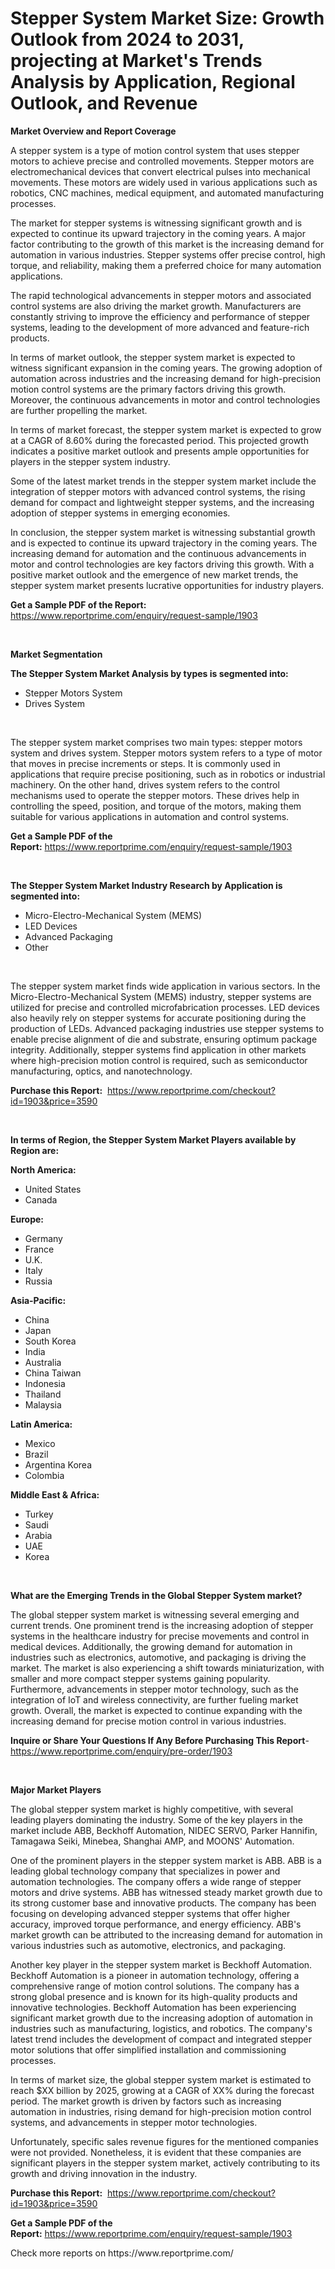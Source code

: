 <p><h1>Stepper System Market Size: Growth Outlook from 2024 to 2031, projecting at Market's Trends Analysis by Application, Regional Outlook, and Revenue</h1></p><p><strong>Market Overview and Report Coverage</strong></p>
<p><p>A stepper system is a type of motion control system that uses stepper motors to achieve precise and controlled movements. Stepper motors are electromechanical devices that convert electrical pulses into mechanical movements. These motors are widely used in various applications such as robotics, CNC machines, medical equipment, and automated manufacturing processes.</p><p>The market for stepper systems is witnessing significant growth and is expected to continue its upward trajectory in the coming years. A major factor contributing to the growth of this market is the increasing demand for automation in various industries. Stepper systems offer precise control, high torque, and reliability, making them a preferred choice for many automation applications.</p><p>The rapid technological advancements in stepper motors and associated control systems are also driving the market growth. Manufacturers are constantly striving to improve the efficiency and performance of stepper systems, leading to the development of more advanced and feature-rich products.</p><p>In terms of market outlook, the stepper system market is expected to witness significant expansion in the coming years. The growing adoption of automation across industries and the increasing demand for high-precision motion control systems are the primary factors driving this growth. Moreover, the continuous advancements in motor and control technologies are further propelling the market.</p><p>In terms of market forecast, the stepper system market is expected to grow at a CAGR of 8.60% during the forecasted period. This projected growth indicates a positive market outlook and presents ample opportunities for players in the stepper system industry.</p><p>Some of the latest market trends in the stepper system market include the integration of stepper motors with advanced control systems, the rising demand for compact and lightweight stepper systems, and the increasing adoption of stepper systems in emerging economies.</p><p>In conclusion, the stepper system market is witnessing substantial growth and is expected to continue its upward trajectory in the coming years. The increasing demand for automation and the continuous advancements in motor and control technologies are key factors driving this growth. With a positive market outlook and the emergence of new market trends, the stepper system market presents lucrative opportunities for industry players.</p></p>
<p><strong>Get a Sample PDF of the Report:</strong> <a href="https://www.reportprime.com/enquiry/request-sample/1903">https://www.reportprime.com/enquiry/request-sample/1903</a></p>
<p>&nbsp;</p>
<p><strong>Market Segmentation</strong></p>
<p><strong>The Stepper System Market Analysis by types is segmented into:</strong></p>
<p><ul><li>Stepper Motors System</li><li>Drives System</li></ul></p>
<p>&nbsp;</p>
<p><p>The stepper system market comprises two main types: stepper motors system and drives system. Stepper motors system refers to a type of motor that moves in precise increments or steps. It is commonly used in applications that require precise positioning, such as in robotics or industrial machinery. On the other hand, drives system refers to the control mechanisms used to operate the stepper motors. These drives help in controlling the speed, position, and torque of the motors, making them suitable for various applications in automation and control systems.</p></p>
<p><strong>Get a Sample PDF of the Report:</strong>&nbsp;<a href="https://www.reportprime.com/enquiry/request-sample/1903">https://www.reportprime.com/enquiry/request-sample/1903</a></p>
<p>&nbsp;</p>
<p><strong>The Stepper System Market Industry Research by Application is segmented into:</strong></p>
<p><ul><li>Micro-Electro-Mechanical System (MEMS)</li><li>LED Devices</li><li>Advanced Packaging</li><li>Other</li></ul></p>
<p>&nbsp;</p>
<p><p>The stepper system market finds wide application in various sectors. In the Micro-Electro-Mechanical System (MEMS) industry, stepper systems are utilized for precise and controlled microfabrication processes. LED devices also heavily rely on stepper systems for accurate positioning during the production of LEDs. Advanced packaging industries use stepper systems to enable precise alignment of die and substrate, ensuring optimum package integrity. Additionally, stepper systems find application in other markets where high-precision motion control is required, such as semiconductor manufacturing, optics, and nanotechnology.</p></p>
<p><strong>Purchase this Report:</strong>&nbsp; <a href="https://www.reportprime.com/checkout?id=1903&price=3590">https://www.reportprime.com/checkout?id=1903&price=3590</a></p>
<p>&nbsp;</p>
<p><strong>In terms of Region, the Stepper System Market Players available by Region are:</strong></p>
<p>
    <p> <strong> North America: </strong>
        <ul>
            <li>United States</li>
            <li>Canada</li>
        </ul>
        </p> 
    <p> <strong> Europe: </strong>
        <ul>
            <li>Germany</li>
            <li>France</li>
            <li>U.K.</li>
            <li>Italy</li>
            <li>Russia</li>
        </ul>
        </p> 
    <p> <strong> Asia-Pacific: </strong>
        <ul>
            <li>China</li>
            <li>Japan</li>
            <li>South Korea</li>
            <li>India</li>
            <li>Australia</li>
            <li>China Taiwan</li>
            <li>Indonesia</li>
            <li>Thailand</li>
            <li>Malaysia</li>
        </ul>
        </p> 
    <p> <strong> Latin America: </strong>
        <ul>
            <li>Mexico</li>
            <li>Brazil</li>
            <li>Argentina Korea</li>
            <li>Colombia</li>
        </ul>
        </p> 
    <p> <strong> Middle East & Africa: </strong>
        <ul>
            <li>Turkey</li>
            <li>Saudi</li>
            <li>Arabia</li>
            <li>UAE</li>
            <li>Korea</li>
        </ul>
    </p>
    </p>
<p>&nbsp;</p>
<p><strong>What are the Emerging Trends in the Global Stepper System market?</strong></p>
<p><p>The global stepper system market is witnessing several emerging and current trends. One prominent trend is the increasing adoption of stepper systems in the healthcare industry for precise movements and control in medical devices. Additionally, the growing demand for automation in industries such as electronics, automotive, and packaging is driving the market. The market is also experiencing a shift towards miniaturization, with smaller and more compact stepper systems gaining popularity. Furthermore, advancements in stepper motor technology, such as the integration of IoT and wireless connectivity, are further fueling market growth. Overall, the market is expected to continue expanding with the increasing demand for precise motion control in various industries.</p></p>
<p><strong>Inquire or Share Your Questions If Any Before Purchasing This Report</strong>- <a href="https://www.reportprime.com/enquiry/pre-order/1903">https://www.reportprime.com/enquiry/pre-order/1903</a></p>
<p>&nbsp;</p>
<p><strong>Major Market Players</strong></p>
<p><p>The global stepper system market is highly competitive, with several leading players dominating the industry. Some of the key players in the market include ABB, Beckhoff Automation, NIDEC SERVO, Parker Hannifin, Tamagawa Seiki, Minebea, Shanghai AMP, and MOONS' Automation.</p><p>One of the prominent players in the stepper system market is ABB. ABB is a leading global technology company that specializes in power and automation technologies. The company offers a wide range of stepper motors and drive systems. ABB has witnessed steady market growth due to its strong customer base and innovative products. The company has been focusing on developing advanced stepper systems that offer higher accuracy, improved torque performance, and energy efficiency. ABB's market growth can be attributed to the increasing demand for automation in various industries such as automotive, electronics, and packaging.</p><p>Another key player in the stepper system market is Beckhoff Automation. Beckhoff Automation is a pioneer in automation technology, offering a comprehensive range of motion control solutions. The company has a strong global presence and is known for its high-quality products and innovative technologies. Beckhoff Automation has been experiencing significant market growth due to the increasing adoption of automation in industries such as manufacturing, logistics, and robotics. The company's latest trend includes the development of compact and integrated stepper motor solutions that offer simplified installation and commissioning processes.</p><p>In terms of market size, the global stepper system market is estimated to reach $XX billion by 2025, growing at a CAGR of XX% during the forecast period. The market growth is driven by factors such as increasing automation in industries, rising demand for high-precision motion control systems, and advancements in stepper motor technologies.</p><p>Unfortunately, specific sales revenue figures for the mentioned companies were not provided. Nonetheless, it is evident that these companies are significant players in the stepper system market, actively contributing to its growth and driving innovation in the industry.</p></p>
<p><strong>Purchase this Report:</strong>&nbsp;&nbsp;<a href="https://www.reportprime.com/checkout?id=1903&price=3590">https://www.reportprime.com/checkout?id=1903&price=3590</a></p>
<p></p>
<p><strong>Get a Sample PDF of the Report:</strong>&nbsp;<a href="https://www.reportprime.com/enquiry/request-sample/1903">https://www.reportprime.com/enquiry/request-sample/1903</a></p>
<p>Check more reports on https://www.reportprime.com/</p>